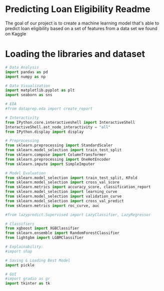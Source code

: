 # Predicting Loan Eligibility Readme
The goal of our project is to create a machine learning model that's able to predict loan eligibility based on a set of features from a data set we found on Kaggle 

# Loading the libraries and dataset

```python
# Data Analysis
import pandas as pd
import numpy as np

# Data Visualization
import matplotlib.pyplot as plt
import seaborn as sns

# EDA
#from dataprep.eda import create_report

# Interactivity
from IPython.core.interactiveshell import InteractiveShell
InteractiveShell.ast_node_interactivity = "all"
from IPython.display import display

# Preprocessing
from sklearn.preprocessing import StandardScaler
from sklearn.model_selection import train_test_split
from sklearn.compose import ColumnTransformer
from sklearn.preprocessing import OneHotEncoder
from sklearn.impute import SimpleImputer

# Model Evaluation
from sklearn.model_selection import train_test_split, KFold
from sklearn.model_selection import cross_val_score
from sklearn.metrics import accuracy_score, classification_report
from sklearn.model_selection import learning_curve
from sklearn.model_selection import validation_curve
from sklearn.model_selection import cross_val_predict
from sklearn.metrics import roc_curve, auc

#from lazypredict.Supervised import LazyClassifier, LazyRegressor

# Classifiers
from xgboost import XGBClassifier
from sklearn.ensemble import RandomForestClassifier
from lightgbm import LGBMClassifier

# Explainability:
#import shap

# Saving & Loading Best Model
import pickle

# GUI
#import gradio as gr
import tkinter as tk
```

